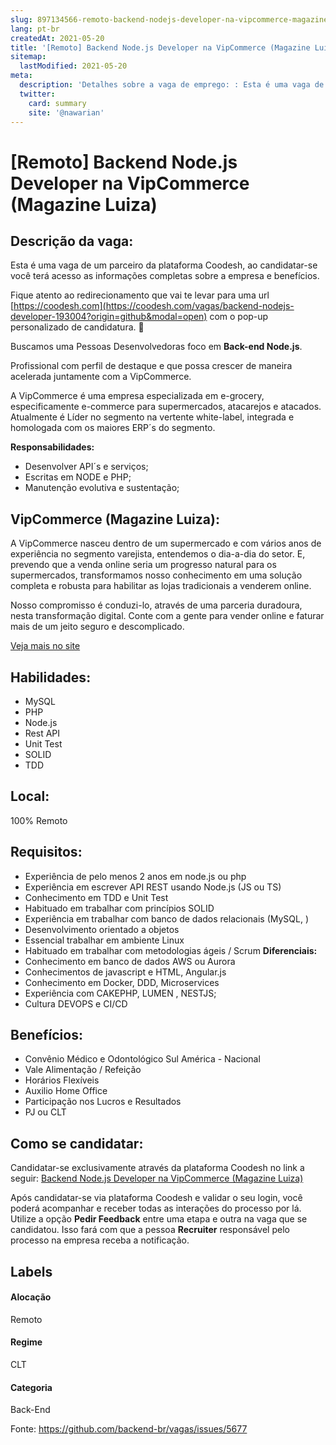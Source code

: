 ```yaml
---
slug: 897134566-remoto-backend-nodejs-developer-na-vipcommerce-magazine-luiza
lang: pt-br
createdAt: 2021-05-20
title: '[Remoto] Backend Node.js Developer na VipCommerce (Magazine Luiza) - Vaga de Emprego'
sitemap:
  lastModified: 2021-05-20
meta:
  description: 'Detalhes sobre a vaga de emprego: : Esta é uma vaga de um parceiro da plataforma Coodesh, ao candidatar-se você terá acesso as informações completas sobre a empresa e benefícios.  Fique atento ao redirecionamento que vai te levar para uma url [https://coodesh.com](https://coodesh.com/vagas/backend-nodejs-developer-193004?origin=github&modal=open) com o pop-up personalizado de candidatura. 👋 <p>Buscamos uma Pessoas Desenvolvedoras foco em <strong>Back-end Node.js</strong>.&nbsp;</p> <p>Profissional com perfil de destaque e que possa crescer de maneira acelerada juntamente com a VipCommerce.&nbsp;&nbsp;</p> <p>A VipCommerce é uma empresa especializada em e-grocery, especificamente e-commerce para supermercados, atacarejos e atacados. Atualmente é Líder no segmento na vertente white-label, integrada e homologada com os maiores ERP´s do segmento.</p> <p><strong>Responsabilidades:</strong></p> <ul> <li>Desenvolver API´s e serviços;</li> <li>Escritas em NODE e PHP;&nbsp;</li> <li>Manutenção evolutiva e sustentação;&nbsp;</li> </ul>'
  twitter:
    card: summary
    site: '@nawarian'
---
```


# [Remoto] Backend Node.js Developer na VipCommerce (Magazine Luiza)

## Descrição da vaga: 
Esta é uma vaga de um parceiro da plataforma Coodesh, ao candidatar-se você terá acesso as informações completas sobre a empresa e benefícios.


Fique atento ao redirecionamento que vai te levar para uma url [https://coodesh.com](https://coodesh.com/vagas/backend-nodejs-developer-193004?origin=github&modal=open) com o pop-up personalizado de candidatura. 👋
<p>Buscamos uma Pessoas Desenvolvedoras foco em <strong>Back-end Node.js</strong>.&nbsp;</p>
<p>Profissional com perfil de destaque e que possa crescer de maneira acelerada juntamente com a VipCommerce.&nbsp;&nbsp;</p>
<p>A VipCommerce é uma empresa especializada em e-grocery, especificamente e-commerce para supermercados, atacarejos e atacados. Atualmente é Líder no segmento na vertente white-label, integrada e homologada com os maiores ERP´s do segmento.</p>
<p><strong>Responsabilidades:</strong></p>
<ul>
<li>Desenvolver API´s e serviços;</li>
<li>Escritas em NODE e PHP;&nbsp;</li>
<li>Manutenção evolutiva e sustentação;&nbsp;</li>
</ul>

## VipCommerce (Magazine Luiza): 
 <p>A VipCommerce nasceu dentro de um supermercado e com vários anos de experiência no segmento varejista, entendemos o dia-a-dia do setor. E, prevendo que a venda online seria um progresso natural para os supermercados, transformamos nosso conhecimento em uma solução completa e robusta para habilitar as lojas tradicionais a venderem online.</p>

<p>Nosso compromisso é conduzi-lo, através de uma parceria duradoura, nesta transformação digital. Conte com a gente para vender online e faturar mais de um jeito seguro e descomplicado.<br></p><a href='https://coodesh.com/empresas/vipcommerce'>Veja mais no site</a>

 ## Habilidades: 
 - MySQL 
- PHP 
- Node.js 
- Rest API 
- Unit Test 
- SOLID 
- TDD
## Local: 
 100% Remoto
## Requisitos: 
 - Experiência de pelo menos 2 anos em node.js ou php 
- Experiência em escrever  API REST usando Node.js (JS ou TS) 
- Conhecimento em TDD e Unit Test 
- Habituado em trabalhar  com princípios SOLID 
- Experiência em trabalhar com banco de dados relacionais (MySQL, ) 
- Desenvolvimento orientado a objetos 
-  Essencial trabalhar em ambiente Linux 
- Habituado em trabalhar com metodologias ágeis / Scrum
**Diferenciais:** 
 - Conhecimento em banco de dados AWS ou Aurora 
- Conhecimentos de javascript e HTML, Angular.js 
- Conhecimento em Docker, DDD, Microservices 
- Experiência com CAKEPHP, LUMEN , NESTJS;  
- Cultura DEVOPS e CI/CD
## Benefícios: 
 - Convênio Médico e Odontológico Sul América - Nacional 
- Vale Alimentação / Refeição 
- Horários Flexíveis 
- Auxilio Home Office 
- Participação nos Lucros e Resultados 
- PJ ou CLT
## Como se candidatar:
Candidatar-se exclusivamente através da plataforma Coodesh no link a seguir: [Backend Node.js Developer na VipCommerce (Magazine Luiza)](https://coodesh.com/vagas/backend-nodejs-developer-193004?origin=github&modal=open)


Após candidatar-se via plataforma Coodesh e validar o seu login, você poderá acompanhar e receber todas as interações do processo por lá. Utilize a opção <b>Pedir Feedback</b> entre uma etapa e outra na vaga que se candidatou. Isso fará com que a pessoa <b>Recruiter</b> responsável pelo processo na empresa receba a notificação.
## Labels
#### Alocação
Remoto
#### Regime
CLT
#### Categoria
Back-End

Fonte: https://github.com/backend-br/vagas/issues/5677
